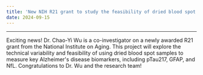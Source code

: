 ```yaml
---
title: 'New NIH R21 grant to study the feasibility of dried blood spot testing in Alzheimer’s research'
date: 2024-09-15
---
```


------


Exciting news! Dr. Chao-Yi Wu is a co-investigator on a newly awarded R21 grant from the National Institute on Aging. This project will explore the technical variability and feasibility of using dried blood spot samples to measure key Alzheimer's disease biomarkers, including pTau217, GFAP, and NfL. Congratulations to Dr. Wu and the research team!
